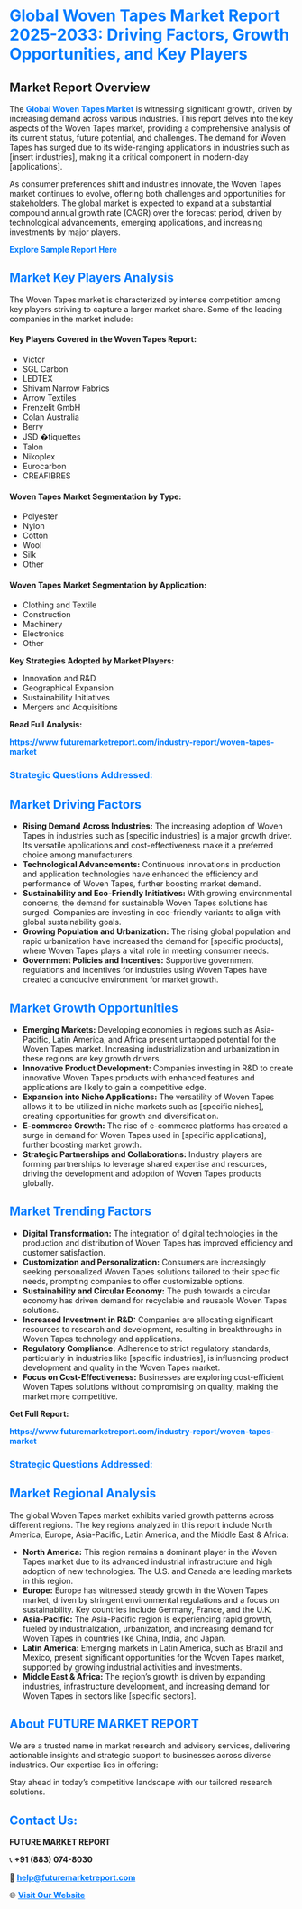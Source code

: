 <h1 style="color: #007BFF;">Global Woven Tapes Market Report 2025-2033: Driving Factors, Growth Opportunities, and Key Players</h1>

<section id="overview">
<h2>Market Report Overview</h2>
<p>The <a href="https://www.futuremarketreport.com/industry-report/woven-tapes-market" style="color: #007BFF; text-decoration: none;"><strong>Global Woven Tapes Market</strong></a> is witnessing significant growth, driven by increasing demand across various industries. This report delves into the key aspects of the Woven Tapes market, providing a comprehensive analysis of its current status, future potential, and challenges. The demand for Woven Tapes has surged due to its wide-ranging applications in industries such as [insert industries], making it a critical component in modern-day [applications].</p>
<p>As consumer preferences shift and industries innovate, the Woven Tapes market continues to evolve, offering both challenges and opportunities for stakeholders. The global market is expected to expand at a substantial compound annual growth rate (CAGR) over the forecast period, driven by technological advancements, emerging applications, and increasing investments by major players.</p>
</section>

<section id="overview">
<p><a href="https://www.futuremarketreport.com/request-sample/reportId=114200" style="color: #007BFF; text-decoration: none;"><strong>Explore Sample Report Here</strong></a></p>
</section>

<section id="key-players">
<h2 style="color: #007BFF;">Market Key Players Analysis</h2>
<p>The Woven Tapes market is characterized by intense competition among key players striving to capture a larger market share. Some of the leading companies in the market include:</p>
<h4>Key Players Covered in the Woven Tapes Report:</h4>
<ul><li>Victor</li><li>SGL Carbon</li><li>LEDTEX</li><li>Shivam Narrow Fabrics</li><li>Arrow Textiles</li><li>Frenzelit GmbH</li><li>Colan Australia</li><li>Berry</li><li>JSD �tiquettes</li><li>Talon</li><li>Nikoplex</li><li>Eurocarbon</li><li>CREAFIBRES</li></ul>
<h4>Woven Tapes Market Segmentation by Type:</h4>
<ul><li>Polyester</li><li>Nylon</li><li>Cotton</li><li>Wool</li><li>Silk</li><li>Other</li></ul>

<h4>Woven Tapes Market Segmentation by Application:</h4>
<ul><li>Clothing and Textile</li><li>Construction</li><li>Machinery</li><li>Electronics</li><li>Other</li></ul>
<p><strong>Key Strategies Adopted by Market Players:</strong></p>
<ul>
<li>Innovation and R&D</li>
<li>Geographical Expansion</li>
<li>Sustainability Initiatives</li>
<li>Mergers and Acquisitions</li>
</ul>
</section>

<section>
<p><strong>Read Full Analysis: </strong></p><a href="https://www.futuremarketreport.com/industry-report/woven-tapes-market" style="color: #007BFF; text-decoration: none;"><strong>https://www.futuremarketreport.com/industry-report/woven-tapes-market</strong></a>
<h3 style="color: #007BFF;">Strategic Questions Addressed:</h3>
</section>

<section id="driving-factors">
<h2 style="color: #007BFF;">Market Driving Factors</h2>
<ul>
<li><strong>Rising Demand Across Industries:</strong> The increasing adoption of Woven Tapes in industries such as [specific industries] is a major growth driver. Its versatile applications and cost-effectiveness make it a preferred choice among manufacturers.</li>
<li><strong>Technological Advancements:</strong> Continuous innovations in production and application technologies have enhanced the efficiency and performance of Woven Tapes, further boosting market demand.</li>
<li><strong>Sustainability and Eco-Friendly Initiatives:</strong> With growing environmental concerns, the demand for sustainable Woven Tapes solutions has surged. Companies are investing in eco-friendly variants to align with global sustainability goals.</li>
<li><strong>Growing Population and Urbanization:</strong> The rising global population and rapid urbanization have increased the demand for [specific products], where Woven Tapes plays a vital role in meeting consumer needs.</li>
<li><strong>Government Policies and Incentives:</strong> Supportive government regulations and incentives for industries using Woven Tapes have created a conducive environment for market growth.</li>
</ul>
</section>

<section id="growth-opportunities">
<h2 style="color: #007BFF;">Market Growth Opportunities</h2>
<ul>
<li><strong>Emerging Markets:</strong> Developing economies in regions such as Asia-Pacific, Latin America, and Africa present untapped potential for the Woven Tapes market. Increasing industrialization and urbanization in these regions are key growth drivers.</li>
<li><strong>Innovative Product Development:</strong> Companies investing in R&D to create innovative Woven Tapes products with enhanced features and applications are likely to gain a competitive edge.</li>
<li><strong>Expansion into Niche Applications:</strong> The versatility of Woven Tapes allows it to be utilized in niche markets such as [specific niches], creating opportunities for growth and diversification.</li>
<li><strong>E-commerce Growth:</strong> The rise of e-commerce platforms has created a surge in demand for Woven Tapes used in [specific applications], further boosting market growth.</li>
<li><strong>Strategic Partnerships and Collaborations:</strong> Industry players are forming partnerships to leverage shared expertise and resources, driving the development and adoption of Woven Tapes products globally.</li>
</ul>
</section>

<section id="trending-factors">
<h2 style="color: #007BFF;">Market Trending Factors</h2>
<ul>
<li><strong>Digital Transformation:</strong> The integration of digital technologies in the production and distribution of Woven Tapes has improved efficiency and customer satisfaction.</li>
<li><strong>Customization and Personalization:</strong> Consumers are increasingly seeking personalized Woven Tapes solutions tailored to their specific needs, prompting companies to offer customizable options.</li>
<li><strong>Sustainability and Circular Economy:</strong> The push towards a circular economy has driven demand for recyclable and reusable Woven Tapes solutions.</li>
<li><strong>Increased Investment in R&D:</strong> Companies are allocating significant resources to research and development, resulting in breakthroughs in Woven Tapes technology and applications.</li>
<li><strong>Regulatory Compliance:</strong> Adherence to strict regulatory standards, particularly in industries like [specific industries], is influencing product development and quality in the Woven Tapes market.</li>
<li><strong>Focus on Cost-Effectiveness:</strong> Businesses are exploring cost-efficient Woven Tapes solutions without compromising on quality, making the market more competitive.</li>
</ul>
</section>

<section>
<p><strong>Get Full Report: </strong></p><a href="https://www.futuremarketreport.com/industry-report/woven-tapes-market" style="color: #007BFF; text-decoration: none;"><strong>https://www.futuremarketreport.com/industry-report/woven-tapes-market</strong></a>
<h3 style="color: #007BFF;">Strategic Questions Addressed:</h3>
</section>


<section id="regional-analysis">
<h2 style="color: #007BFF;">Market Regional Analysis</h2>
<p>The global Woven Tapes market exhibits varied growth patterns across different regions. The key regions analyzed in this report include North America, Europe, Asia-Pacific, Latin America, and the Middle East & Africa:</p>
<ul>
<li><strong>North America:</strong> This region remains a dominant player in the Woven Tapes market due to its advanced industrial infrastructure and high adoption of new technologies. The U.S. and Canada are leading markets in this region.</li>
<li><strong>Europe:</strong> Europe has witnessed steady growth in the Woven Tapes market, driven by stringent environmental regulations and a focus on sustainability. Key countries include Germany, France, and the U.K.</li>
<li><strong>Asia-Pacific:</strong> The Asia-Pacific region is experiencing rapid growth, fueled by industrialization, urbanization, and increasing demand for Woven Tapes in countries like China, India, and Japan.</li>
<li><strong>Latin America:</strong> Emerging markets in Latin America, such as Brazil and Mexico, present significant opportunities for the Woven Tapes market, supported by growing industrial activities and investments.</li>
<li><strong>Middle East & Africa:</strong> The region’s growth is driven by expanding industries, infrastructure development, and increasing demand for Woven Tapes in sectors like [specific sectors].</li>
</ul>
</section>

<footer>
<h2 style="color: #007BFF;">About FUTURE MARKET REPORT</h2>
<p>We are a trusted name in market research and advisory services, delivering actionable insights and strategic support to businesses across diverse industries. Our expertise lies in offering:</p>

<p>Stay ahead in today’s competitive landscape with our tailored research solutions.</p>

<h2 style="color: #007BFF;">Contact Us:</h2>
<p><strong>FUTURE MARKET REPORT</strong></p>
<p>📞 <strong>+91 (883) 074-8030</strong></p>
<p>📧 <strong><a href="mailto:help@futuremarketreport.com" style="color: #007BFF;">help@futuremarketreport.com</a></strong></p>
<p>🌐 <strong><a href="https://www.futuremarketreport.com/" style="color: #007BFF;">Visit Our Website</a></strong></p>
</footer>